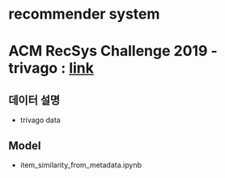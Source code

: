 # recommender system
# ACM RecSys Challenge 2019 - trivago : [link](http://www.recsyschallenge.com/2019/)

## 데이터 설명
- trivago data

## Model

- item_similarity_from_metadata.ipynb

  
